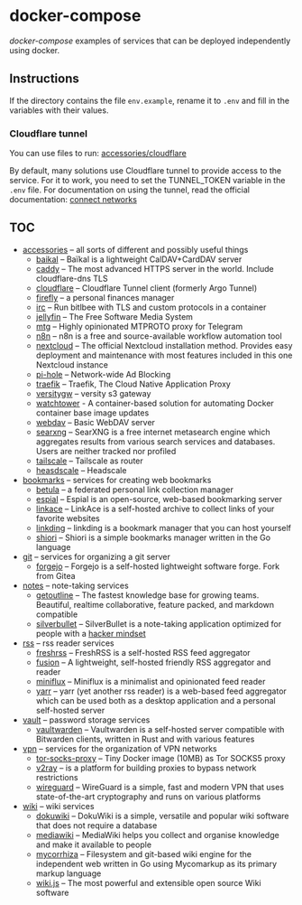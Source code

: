 # docker-compose

_docker-compose_ examples of services that can be deployed independently using docker.

## Instructions

If the directory contains the file `env.example`, rename it to `.env` and fill in the variables with their
values.

### Cloudflare tunnel

You can use files to run: [accessories/cloudflare](./accessories/cloudflare/)

By default, many solutions use Cloudflare tunnel to provide access to the service. For it to work, you need to set the
TUNNEL_TOKEN variable in the `.env` file. For documentation on using the tunnel, read the official documentation:
[connect networks][1]

[1]: https://developers.cloudflare.com/cloudflare-one/connections/connect-networks/

## TOC

- [accessories](./accessories/) – all sorts of different and possibly useful things
  - [baikal](./accessories/baikal/) – Baïkal is a lightweight CalDAV+CardDAV server
  - [caddy](./accessories/caddy/) – The most advanced HTTPS server in the world. Include cloudflare-dns TLS
  - [cloudflare](./accessories/cloudflare/) – Cloudflare Tunnel client (formerly Argo Tunnel)
  - [firefly](./accessories/firefly/) – a personal finances manager
  - [irc](./accessories/irc/) – Run bitlbee with TLS and custom protocols in a container
  - [jellyfin](./accessories/jellyfin/) – The Free Software Media System
  - [mtg](./accessories/mtg/) – Highly opinionated MTPROTO proxy for Telegram
  - [n8n](./accessories/n8n/) – n8n is a free and source-available workflow automation tool
  - [nextcloud](./accessories/nextcloud/) – The official Nextcloud installation method. Provides easy deployment and maintenance with most features included in this one Nextcloud instance
  - [pi-hole](./accessories/pi-hole/) – Network-wide Ad Blocking
  - [traefik](./accessories/traefik/) – Traefik, The Cloud Native Application Proxy
  - [versitygw](./accessories/versitygw/) – versity s3 gateway
  - [watchtower](./accessories/watchtower/) - A container-based solution for automating Docker container base image updates
  - [webdav](./accessories/webdav/) – Basic WebDAV server
  - [searxng](./accessories/searxng/) – SearXNG is a free internet metasearch engine which aggregates results from various search services and databases. Users are neither tracked nor profiled
  - [tailscale](./accessories/tailscale/) – Tailscale as router
  - [heasdscale](./accessories/headscale/) – Headscale
- [bookmarks](./bookmarks/) – services for creating web bookmarks
  - [betula](./bookmarks/betula/) – a federated personal link collection manager
  - [espial](./bookmarks/espial/) – Espial is an open-source, web-based bookmarking server
  - [linkace](./bookmarks/linkace/) – LinkAce is a self-hosted archive to collect links of your favorite websites
  - [linkding](./bookmarks/linkding/) – linkding is a bookmark manager that you can host yourself
  - [shiori](./bookmarks/shiori/) – Shiori is a simple bookmarks manager written in the Go language
- [git](./git/) – services for organizing a git server
  - [forgejo](./git/forgejo/) – Forgejo is a self-hosted lightweight software forge. Fork from Gitea
- [notes](./notes/) – note-taking services
  - [getoutline](./notes/getoutline/) – The fastest knowledge base for growing teams. Beautiful, realtime collaborative, feature packed, and markdown compatible
  - [silverbullet](./notes/silverbullet/) – SilverBullet is a note-taking application optimized for people with a [hacker mindset](https://en.wikipedia.org/wiki/Hacker)
- [rss](./rss/) – rss reader services
  - [freshrss](./rss/freshrss/) – FreshRSS is a self-hosted RSS feed aggregator
  - [fusion](./rss/fusion/) – A lightweight, self-hosted friendly RSS aggregator and reader
  - [miniflux](./rss/miniflux/) – Miniflux is a minimalist and opinionated feed reader
  - [yarr](./rss/yarr/) – yarr (yet another rss reader) is a web-based feed aggregator which can be used both as a desktop application and a personal self-hosted server
- [vault](./vault/) – password storage services
  - [vaultwarden](./vault/vaultwarden/) – Vaultwarden is a self-hosted server compatible with Bitwarden clients, written in Rust and with various features
- [vpn](./vpn/) – services for the organization of VPN networks
  - [tor-socks-proxy](./vpn/tor-socks-proxy/) – Tiny Docker image (10MB) as Tor SOCKS5 proxy
  - [v2ray](./vpn/v2ray/) – is a platform for building proxies to bypass network restrictions
  - [wireguard](./vpn/wireguard/) – WireGuard is a simple, fast and modern VPN that uses state-of-the-art cryptography and runs on various platforms
- [wiki](./wiki/) – wiki services
  - [dokuwiki](./wiki/dokuwiki/) – DokuWiki is a simple, versatile and popular wiki software that does not require a database
  - [mediawiki](./wiki/mediawiki/) – MediaWiki helps you collect and organise knowledge and make it available to people
  - [mycorrhiza](./wiki/mycorrhiza/) – Filesystem and git-based wiki engine for the independent web written in Go using Mycomarkup as its primary markup language
  - [wiki.js](./wiki/wiki.js/) – The most powerful and extensible open source Wiki software
